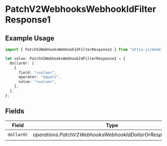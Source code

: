 # PatchV2WebhooksWebhookIdFilterResponse1

## Example Usage

```typescript
import { PatchV2WebhooksWebhookIdFilterResponse1 } from "attio-js/models/operations/patchv2webhookswebhookid.js";

let value: PatchV2WebhooksWebhookIdFilterResponse1 = {
  dollarOr: [
    {
      field: "<value>",
      operator: "equals",
      value: "<value>",
    },
  ],
};
```

## Fields

| Field                                                        | Type                                                         | Required                                                     | Description                                                  |
| ------------------------------------------------------------ | ------------------------------------------------------------ | ------------------------------------------------------------ | ------------------------------------------------------------ |
| `dollarOr`                                                   | *operations.PatchV2WebhooksWebhookIdDollarOrResponseUnion*[] | :heavy_check_mark:                                           | N/A                                                          |